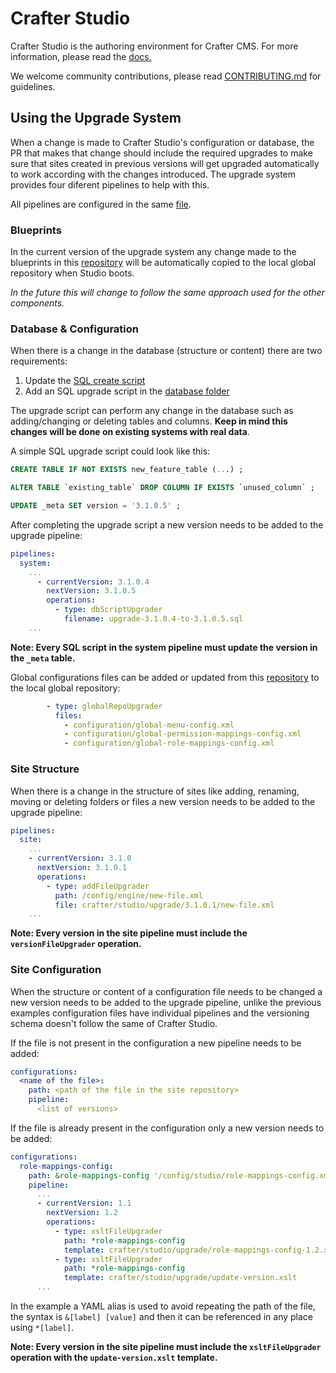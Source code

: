 Crafter Studio
==============

Crafter Studio is the authoring environment for Crafter CMS. For more information, please read the [docs.](http://docs.craftercms.org/en/3.1/developers/projects/studio/index.html)

We welcome community contributions, please read [CONTRIBUTING.md](https://github.com/craftercms/studio/blob/master/CONTRIBUTING.md) for guidelines.


## Using the Upgrade System

When a change is made to Crafter Studio's configuration or database, the PR that makes that change should include the required upgrades to make sure that sites created in previous versions will get upgraded automatically to work according with the changes introduced. The upgrade system provides four diferent pipelines to help with this.

All pipelines are configured in the same [file](https://github.com/craftercms/studio/blob/develop/src/main/resources/crafter/studio/upgrade/pipelines.yaml).

### Blueprints

In the current version of the upgrade system any change made to the blueprints in this [repository](https://github.com/craftercms/studio/tree/develop/src/main/webapp/repo-bootstrap/global/blueprints) will be automatically copied to the local global repository when Studio boots.

*In the future this will change to follow the same approach used for the other components.*

### Database & Configuration

When there is a change in the database (structure or content) there are two requirements:

1. Update the [SQL create script](https://github.com/craftercms/studio/blob/develop/src/main/resources/crafter/studio/database/createDDL.sql)
2. Add an SQL upgrade script in the [database folder](https://github.com/craftercms/studio/tree/develop/src/main/resources/crafter/studio/database)

The upgrade script can perform any change in the database such as adding/changing or deleting tables and columns. **Keep in mind this changes will be done on existing systems with real data**.

A simple SQL upgrade script could look like this:

```sql
CREATE TABLE IF NOT EXISTS new_feature_table (...) ;

ALTER TABLE `existing_table` DROP COLUMN IF EXISTS `unused_column` ;

UPDATE _meta SET version = '3.1.0.5' ;
```

After completing the upgrade script a new version needs to be added to the upgrade pipeline:

```yaml
pipelines:
  system:
    ...
      - currentVersion: 3.1.0.4
        nextVersion: 3.1.0.5
        operations:
          - type: dbScriptUpgrader
            filename: upgrade-3.1.0.4-to-3.1.0.5.sql
    ...
```

**Note: Every SQL script in the system pipeline must update the version in the `_meta` table.**

Global configurations files can be added or updated from this [repository](https://github.com/craftercms/studio/tree/develop/src/main/webapp/repo-bootstrap/global/configuration) to the local global repository:

```yaml
        - type: globalRepoUpgrader
          files:
            - configuration/global-menu-config.xml
            - configuration/global-permission-mappings-config.xml
            - configuration/global-role-mappings-config.xml
```

### Site Structure

When there is a change in the structure of sites like adding, renaming, moving or deleting folders or files a new version needs to be added to the upgrade pipeline:

```yaml
pipelines:
  site:
    ...
    - currentVersion: 3.1.0
      nextVersion: 3.1.0.1
      operations:
        - type: addFileUpgrader
          path: /config/engine/new-file.xml
          file: crafter/studio/upgrade/3.1.0.1/new-file.xml
    ...
```

**Note: Every version in the site pipeline must include the `versionFileUpgrader` operation.**

### Site Configuration

When the structure or content of a configuration file needs to be changed a new version needs to be added to the upgrade pipeline, unlike the previous examples configuration files have individual pipelines and the versioning schema doesn't follow the same of Crafter Studio.

If the file is not present in the configuration a new pipeline needs to be added:

```yaml
configurations:
  <name of the file>:
    path: <path of the file in the site repository>
    pipeline:
      <list of versions>
```

If the file is already present in the configuration only a new version needs to be added:

```yaml
configurations:
  role-mappings-config:
    path: &role-mappings-config '/config/studio/role-mappings-config.xml'
    pipeline:
      ...
      - currentVersion: 1.1
        nextVersion: 1.2
        operations:
          - type: xsltFileUpgrader
            path: *role-mappings-config
            template: crafter/studio/upgrade/role-mappings-config-1.2.xslt
          - type: xsltFileUpgrader
            path: *role-mappings-config
            template: crafter/studio/upgrade/update-version.xslt
      ...
```
In the example a YAML alias is used to avoid repeating the path of the file, the syntax is `&[label] [value]` and then it can be referenced in any place using `*[label]`.

**Note: Every version in the site pipeline must include the `xsltFileUpgrader` operation with the `update-version.xslt` template.**

